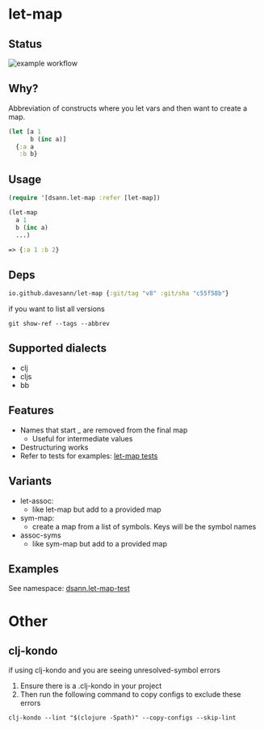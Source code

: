 # let-map

## Status
![example workflow](https://github.com/davesann/let-map/actions/workflows/tests.yml/badge.svg)

## Why?
Abbreviation of constructs where you let vars and then want to create a map.

```clojure
(let [a 1
      b (inc a)]
  {:a a
   :b b}

```

## Usage

```clojure
(require '[dsann.let-map :refer [let-map])

(let-map
  a 1
  b (inc a)
  ...)

=> {:a 1 :b 2}

```

## Deps

```clojure
io.github.davesann/let-map {:git/tag "v8" :git/sha "c55f58b"}
```

if you want to list all versions
```
git show-ref --tags --abbrev
```

## Supported dialects

* clj
* cljs
* bb

## Features

* Names that start _ are removed from the final map
  * Useful for intermediate values
* Destructuring works
* Refer to tests for examples: [let-map tests](src/test/clj/dsann/let_map_test.cljc)

## Variants

* let-assoc:
  * like let-map but add to a provided map
* sym-map:
  * create a map from a list of symbols. Keys will be the symbol names
* assoc-syms
  * like sym-map but add to a provided map

## Examples
See namespace: [dsann.let-map-test](src/test/clj/dsann/let_map_test.cljc)


# Other

## clj-kondo
if using clj-kondo and you are seeing unresolved-symbol errors

1. Ensure there is a .clj-kondo in your project
1. Then run the following command to copy configs to exclude these errors

```
clj-kondo --lint "$(clojure -Spath)" --copy-configs --skip-lint
```

